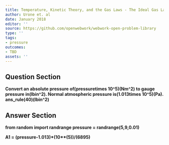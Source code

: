 ```yaml
---
title: Temperature, Kinetic Theory, and the Gas Laws - The Ideal Gas Law
author: Urone et. al
date: January 2018
editor: ''
source: https://github.com/openwebwork/webwork-open-problem-library
type: ''
tags:
- pressure
outcomes:
- TBD
assets: ''
---
```


## Question Section 

<b>
Convert an absolute pressure of(pressuretimes 10^5)(Nm^2) to gauge pressure in(lbin^2). Normal atmospheric pressure is(1.013times 10^5)(Pa).
ans_rule(40)(lbin^2)


## Answer Section

from random import randrange
pressure = randrange(5,9,0.01)

A1 = (pressure-1.013)*(10**(5))/(6895)